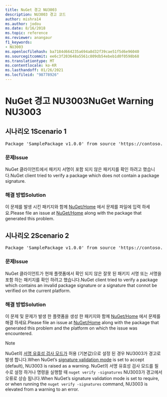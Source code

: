 ```yaml
---
title: NuGet 경고 NU3003
description: NU3003 경고 코드
author: mishra14
ms.author: jodou
ms.date: 8/16/2018
ms.topic: reference
ms.reviewer: anangaur
f1_keywords:
- NU3003
ms.openlocfilehash: ba7184d664235a694a8d32f39cae51f5d6e96040
ms.sourcegitcommit: ee6c3f203648a5561c809db54ebeb1d0f0598b68
ms.translationtype: MT
ms.contentlocale: ko-KR
ms.lasthandoff: 01/26/2021
ms.locfileid: "98778926"
---
```

# <a name="nuget-warning-nu3003"></a><span data-ttu-id="f2c70-103">NuGet 경고 NU3003</span><span class="sxs-lookup"><span data-stu-id="f2c70-103">NuGet Warning NU3003</span></span>

## <a name="scenario-1"></a><span data-ttu-id="f2c70-104">시나리오 1</span><span class="sxs-lookup"><span data-stu-id="f2c70-104">Scenario 1</span></span>

<pre>Package 'SamplePackage v1.0.0' from source 'https://contoso.com/index.json': The package is not signed. Unable to verify signature from an unsigned package.</pre>

### <a name="issue"></a><span data-ttu-id="f2c70-105">문제</span><span class="sxs-lookup"><span data-stu-id="f2c70-105">Issue</span></span>

<span data-ttu-id="f2c70-106">NuGet 클라이언트에서 패키지 서명이 포함 되지 않은 패키지를 확인 하려고 했습니다.</span><span class="sxs-lookup"><span data-stu-id="f2c70-106">NuGet client tried to verify a package which does not contain a package signature.</span></span>


### <a name="solution"></a><span data-ttu-id="f2c70-107">해결 방법</span><span class="sxs-lookup"><span data-stu-id="f2c70-107">Solution</span></span>

<span data-ttu-id="f2c70-108">이 문제를 발생 시킨 패키지와 함께 [NuGet/Home](https://github.com/NuGet/Home/issues) 에서 문제를 파일에 입력 하세요.</span><span class="sxs-lookup"><span data-stu-id="f2c70-108">Please file an issue at [NuGet/Home](https://github.com/NuGet/Home/issues) along with the package that generated this problem.</span></span>



## <a name="scenario-2"></a><span data-ttu-id="f2c70-109">시나리오 2</span><span class="sxs-lookup"><span data-stu-id="f2c70-109">Scenario 2</span></span>

<pre>Package 'SamplePackage v1.0.0' from source 'https://contoso.com/index.json': The package signature is invalid or cannot be verified on this platform.</pre>

### <a name="issue"></a><span data-ttu-id="f2c70-110">문제</span><span class="sxs-lookup"><span data-stu-id="f2c70-110">Issue</span></span>

<span data-ttu-id="f2c70-111">NuGet 클라이언트가 현재 플랫폼에서 확인 되지 않은 잘못 된 패키지 서명 또는 서명을 포함 하는 패키지를 확인 하려고 했습니다.</span><span class="sxs-lookup"><span data-stu-id="f2c70-111">NuGet client tried to verify a package which contains an invalid package signature or a signature that connot be verified on the current platform.</span></span>


### <a name="solution"></a><span data-ttu-id="f2c70-112">해결 방법</span><span class="sxs-lookup"><span data-stu-id="f2c70-112">Solution</span></span>

<span data-ttu-id="f2c70-113">이 문제 및 문제가 발생 한 플랫폼을 생성 한 패키지와 함께 [NuGet/Home](https://github.com/NuGet/Home/issues) 에서 문제를 해결 하세요.</span><span class="sxs-lookup"><span data-stu-id="f2c70-113">Please file an issue at [NuGet/Home](https://github.com/NuGet/Home/issues) along with the package that generated this problem and the platform on which the issue was encountered.</span></span>

> [!Note]
> <span data-ttu-id="f2c70-114">NuGet의 [서명 유효성 검사 모드가](../../consume-packages/installing-signed-packages.md#configure-package-signature-requirements) 허용 (기본값)으로 설정 된 경우 NU3003가 경고로 발생 합니다.</span><span class="sxs-lookup"><span data-stu-id="f2c70-114">When NuGet’s [signature validation mode](../../consume-packages/installing-signed-packages.md#configure-package-signature-requirements) is set to accept (default), NU3003 is raised as a warning.</span></span> <span data-ttu-id="f2c70-115">NuGet의 서명 유효성 검사 모드를 필수로 설정 하거나 명령을 실행할 때 `nuget verify -signatures` NU3003가 경고에서 오류로 상승 됩니다.</span><span class="sxs-lookup"><span data-stu-id="f2c70-115">When NuGet’s signature validation mode is set to require, or when running the `nuget verify -signatures` command, NU3003 is elevated from a warning to an error.</span></span> 
